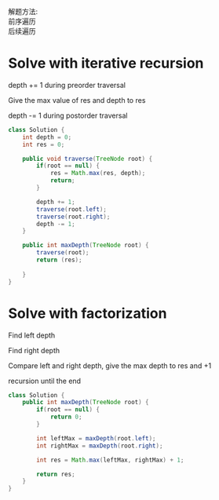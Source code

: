 解题方法:\
前序遍历\
后续遍历

<h1>Solve with iterative recursion</h1>

<p>depth += 1 during preorder traversal</p>
<p>Give the max value of res and depth to res</p>
<p>depth -= 1 during postorder traversal</p>

```java
class Solution {
    int depth = 0;
    int res = 0;

    public void traverse(TreeNode root) {
        if(root == null) {
            res = Math.max(res, depth);
            return;
        }

        depth += 1;
        traverse(root.left);
        traverse(root.right);
        depth -= 1;
    }

    public int maxDepth(TreeNode root) {
        traverse(root);
        return (res);
        
    }
}
```

<h1>Solve with factorization</h1>

<p>Find left depth</p>
<p>Find right depth</p>
<p>Compare left and right depth, give the max depth to res and +1</p>
<p>recursion until the end</p>

```java
class Solution {
    public int maxDepth(TreeNode root) {
        if(root == null) {
            return 0;
        }

        int leftMax = maxDepth(root.left);
        int rightMax = maxDepth(root.right);

        int res = Math.max(leftMax, rightMax) + 1;

        return res;
    }
}
```
